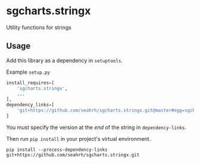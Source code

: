 # sgcharts.stringx

Utility functions for strings

## Usage 

Add this library as a dependency in `setuptools`.

Example `setup.py`

```python
install_requires=[
    'sgcharts.stringx',
    ...
],
dependency_links=[
    'git+https://github.com/seahrh/sgcharts.stringx.git@master#egg=sgcharts.stringx-2.0.0'
]
```

You must specify the version at the *end* of the string in `dependency-links`.

Then run `pip install` in your project's virtual environment.

```
pip install --process-dependency-links git+https://github.com/seahrh/sgcharts.stringx.git
```
